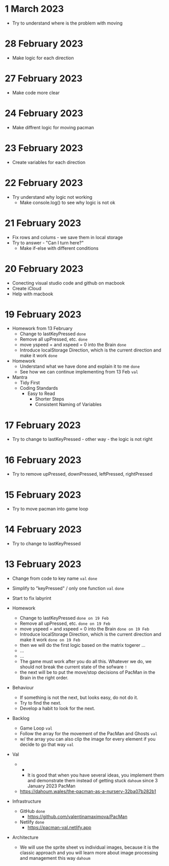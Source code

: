 # 1 March 2023
* Try to understand where is the problem with moving

# 28 February 2023
*  Make logic for each direction

# 27 February 2023
*  Make code more clear

# 24 February 2023
*  Make diffrent logic for moving pacman 

# 23 February 2023
* Create variables for each direction 


# 22 February 2023
* Try understand why logic not working
  * Make console.log() to see why logic is not ok


# 21 February 2023
* Fix rows and colums - we save them in local storage 
* Try to answer - "Can I turn here?" 
  * Make if-else with different conditions 

# 20 February 2023
* Conecting visual studio code and github on macbook
* Create iCloud
* Help with macbook

# 19 February 2023

* Homework from 13 February
  * Change to lastKeyPressed `done`
  * Remove all upPressed, etc. `done`
  * move yspeed = and xspeed = 0 into the Brain `done`
  * Introduce localStorage Direction, which is the current direction and make it work `done`
* Homework
  * Understand what we have done and explain it to me `done`
  * See how we can continue implementing from 13 Feb `val`
* Mantra
  * Tidy First
  * Coding Standards
    * Easy to Read
      * Shorter Steps
      * Consistent Naming of Variables

# 17 February 2023
  * Try to change to lastKeyPressed - other way - the logic is not right

# 16 February 2023
  * Try to remove upPressed, downPressed, leftPressed, rightPressed

# 15 February 2023
  * Try to move pacman into game loop

# 14 February 2023
  * Try to change to lastKeyPressed



# 13 February 2023
  * Change from code to key name `val` `done`
  * Simplify to "keyPressed" / only one function `val` `done`
  * Start to fix labyrint
  * Homework
    * Change to lastKeyPressed `done on 19 Feb`
    * Remove all upPressed, etc. `done on 19 Feb`
    * move yspeed = and xspeed = 0 into the Brain `done on 19 Feb`
    * Introduce localStorage Direction, which is the current direction and make it work `done on 19 Feb`
    * then we will do the first logic based on the matrix togerer ...
    * ...
    * ...
    * The game must work after you do all this. Whatever we do, we should not break the current state of the sofware `!`
    * the next will be to put the move/stop decisions of PacMan in the Brain in the right order.
  * Behaviour
    * If something is not the next, but looks easy, do not do it.
    * Try to find the next.
    * Develop a habit to look for the next.



* Backlog
  * Game Loop `val`
  * Follow the array for the movement of the PacMan and Ghosts `val`
  * w/ the array you can also clip the image for every element if you decide to go that way `val`
* Val
  * +
    * It is good that when you have several ideas, you implement them and demonstrate them instead of getting stuck `dahoum` since 3 January 2023
PacMan
  * https://dahoum.wales/the-pacman-as-a-nursery-32ba07b282b1
* Infrastructure
  * GitHub `done`
    * https://github.com/valentinamaximova/PacMan
  * Netlify `done`
    * https://pacman-val.netlify.app
* Architecture
  * We will use the sprite sheet vs individual images, because it is the classic approach and you will learn more about image processing and management this way `dahoum`
